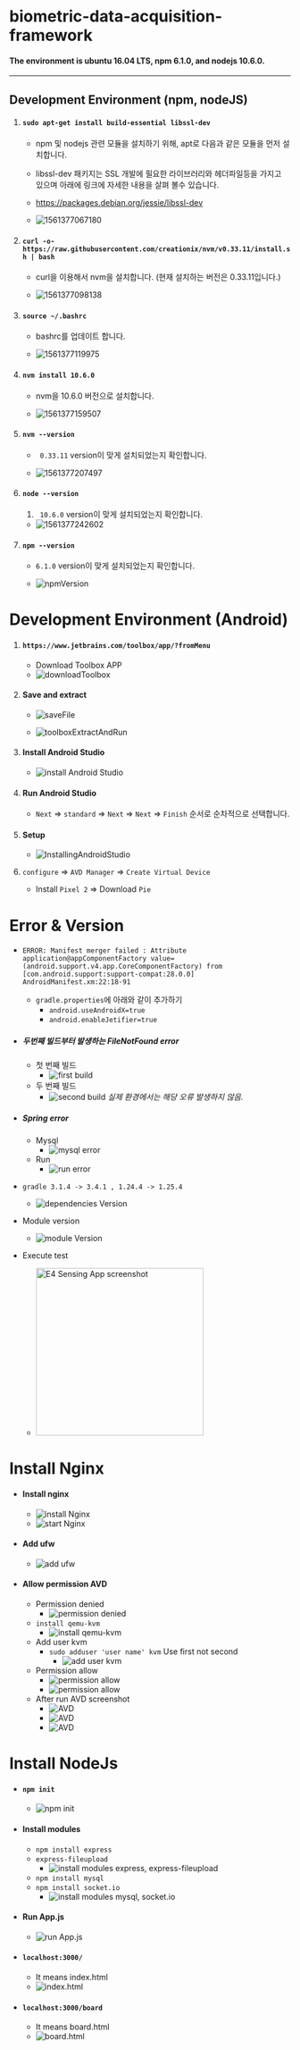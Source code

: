 # biometric-data-acquisition-framework

#### The environment is ubuntu 16.04 LTS, npm 6.1.0, and nodejs 10.6.0.

---

## Development Environment (npm, nodeJS)

1. #### `sudo apt-get install build-essential libssl-dev`

   - npm 및 nodejs 관련 모듈을 설치하기 위해, apt로 다음과 같은 모듈을 먼저 설치합니다.

   - libssl-dev 패키지는 SSL 개발에 필요한 라이브러리와 헤더파일등을 가지고 있으며 아래에 링크에 자세한 내용을 살펴 볼수 있습니다.

   - https://packages.debian.org/jessie/libssl-dev

   - ![1561377067180](./ReadMeImage/installLibssl.png)

2. #### `curl -o- https://raw.githubusercontent.com/creationix/nvm/v0.33.11/install.sh | bash`

   - curl을 이용해서 nvm을 설치합니다. (현재 설치하는 버전은 0.33.11입니다.)

   - ![1561377098138](./ReadMeImage/curlNvmInstall.png)

3. #### `source ~/.bashrc`

   - bashrc를 업데이트 합니다.

   - ![1561377119975](./ReadMeImage/sourceBashrc.png)

4. #### `nvm install 10.6.0`

   - nvm을 10.6.0 버전으로 설치합니다.

   - ![1561377159507](./ReadMeImage/nvmInstall.png)

5. #### `nvm --version`

   - ` 0.33.11` version이 맞게 설치되었는지 확인합니다.

   - ![1561377207497](./ReadMeImage/nvmVersion.png)

6. #### `node --version`

   1. ` 10.6.0`  version이 맞게 설치되었는지 확인합니다.

   - ![1561377242602](./ReadMeImage/nodejsVersion.png)

7. #### `npm --version`

   - `6.1.0` version이 맞게 설치되었는지 확인합니다.

   - ![npmVersion](./ReadMeImage/npmVersion.png)



# Development Environment (Android)

1. #### `https://www.jetbrains.com/toolbox/app/?fromMenu` 

   - Download Toolbox APP
   - ![downloadToolbox](./ReadMeImage/downloadToolbox.png)

2. #### Save and extract

   - ![saveFile](./ReadMeImage/saveFile.png)

     

   - ![toolboxExtractAndRun](./ReadMeImage/toolboxExtractAndRun.png)

3. #### Install Android Studio

   - ![install Android Studio](./ReadMeImage/installAndroidStudio.png)

4. #### Run Android Studio

   - `Next` => `standard` => `Next` => `Next` => `Finish` 순서로 순차적으로 선택합니다.

5. #### Setup

   - ![InstallingAndroidStudio](./ReadMeImage/InstallingAndroid.png)

6. `configure` => `AVD Manager` => `Create Virtual Device`

   - Install `Pixel 2` => Download `Pie`

# Error & Version

- `ERROR: Manifest merger failed : Attribute application@appComponentFactory value=(android.support.v4.app.CoreComponentFactory) from [com.android.support:support-compat:28.0.0] AndroidManifest.xm:22:18-91`
  - `gradle.properties`에 아래와 같이 추가하기
    - `android.useAndroidX=true`
    - `android.enableJetifier=true`

- ##### 두번째 빌드부터 발생하는 FileNotFound error
  - 첫 번째 빌드
    - ![first build](./ReadMeImage/FirstBuild.png)
  - 두 번째 빌드
    - ![second build](./ReadMeImage/SecondBuild.png)
     *실제 환경에서는 해당 오류 발생하지 않음.*
- ##### Spring error  
  - Mysql
    - ![mysql error](./ReadMeImage/error1.png)
  - Run
    - ![run error](./ReadMeImage/error2.png)
- `gradle 3.1.4 -> 3.4.1 , 1.24.4 -> 1.25.4`
  
  - ![dependencies Version](./ReadMeImage/dependenciesVersion.png)
- Module version
  
  - ![module Version](./ReadMeImage/moduleVersion.png)
- Execute test
  
  - <img src="./ReadMeImage/E4sensingApp.jpg" width="300" alt="E4 Sensing App screenshot">

# Install Nginx

- #### Install nginx
  
  - ![install Nginx](./ReadMeImage/installNginx.png)
  - ![start Nginx](./ReadMeImage/startNginx.png)
- #### Add ufw
  
  - ![add ufw](./ReadMeImage/addUfw.png)
- #### Allow permission AVD
  
  - Permission denied
    - ![permission denied](./ReadMeImage/AVDPermissionDenied.png)
  - `install qemu-kvm`
    - ![install qemu-kvm](./ReadMeImage/installQemuKvm.png)
  - Add user kvm
    - `sudo adduser 'user name' kvm`  Use first not second
      - ![add user kvm](./ReadMeImage/adduserKvm.png)
  - Permission allow
    - ![permission allow](./ReadMeImage/permissionAllow1.png)
    - ![permission allow](./ReadMeImage/permissionAllow2.png)
  - After run AVD screenshot
    - ![AVD](./ReadMeImage/AVD1.png)
    - ![AVD](./ReadMeImage/AVD2.png)
    - ![AVD](./ReadMeImage/AVD3.png)

# Install NodeJs

- #### `npm init`
  
  - ![npm init](./ReadMeImage/npmInit.png)
- #### Install modules
  
  - `npm install express`
  - `express-fileupload`
    - ![install modules express, express-fileupload](./ReadMeImage/installModules1.png)
  - `npm install mysql`
  - `npm install socket.io`
    - ![install modules mysql, socket.io](./ReadMeImage/installModules2.png)
- #### Run App.js
  
  - ![run App.js](./ReadMeImage/runAppJs.png)
- #### `localhost:3000/`
  
  - It means index.html
  - ![index.html](./ReadMeImage/indexHtml.png)
- #### `localhost:3000/board`
  
  - It means board.html
  - ![board.html](./ReadMeImage/boardHtml.png)
